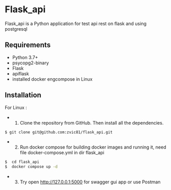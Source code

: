 


# Flask_api
Flask_api is a Python application for test api rest on flask and using postgresql




## Requirements

- Python 3.7+
- psycopg2-binary
- Flask
- apiflask
- installed docker engcompose in Linux

## Installation

For Linux :
- 1) Clone the repository from GitHub. Then install all the dependencies.
```bash
$ git clone git@github.com:zvic81/flask_api.git
```
- 2) Run docker compose for building docker images and running it, need file docker-compose.yml in dir flask_api
```bash
$  cd flask_api
$  docker compose up -d   
```
- 3) Try open http://127.0.0.1:5000 for swagger gui app or use Postman

